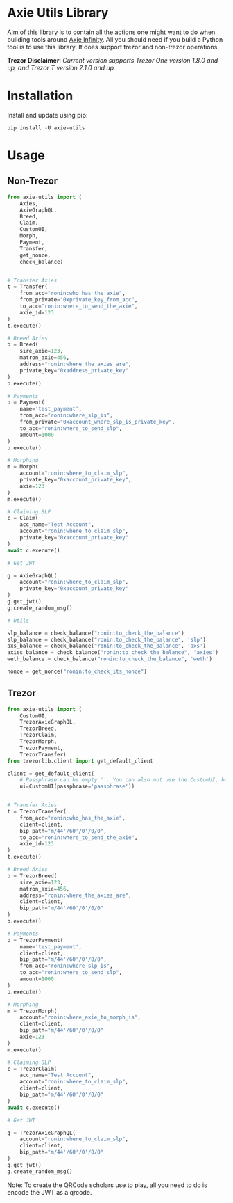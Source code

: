 # Axie Utils Library

Aim of this library is to contain all the actions one might want to do when building tools around [Axie Infinity](https://axieinfinity.com/). All you should need if you build a Python tool is to use this library.
It does support trezor and non-trezor operations.

**Trezor Disclaimer**: _Current version supports Trezor One version 1.8.0 and up, and Trezor T version 2.1.0 and up._


# Installation

Install and update using pip:

```
pip install -U axie-utils
```

# Usage

## Non-Trezor

```python
from axie-utils import (
    Axies,
    AxieGraphQL,
    Breed,
    Claim,
    CustomUI,
    Morph,
    Payment,
    Transfer,
    get_nonce,
    check_balance)


# Transfer Axies
t = Transfer(
    from_acc="ronin:who_has_the_axie",
    from_private="0xprivate_key_from_acc",
    to_acc="ronin:where_to_send_the_axie",
    axie_id=123
)
t.execute()

# Breed Axies
b = Breed(
    sire_axie=123,
    matron_axie=456,
    address="ronin:where_the_axies_are",
    private_key="0xaddress_private_key"
)
b.execute()

# Payments
p = Payment(
    name='test_payment',
    from_acc="ronin:where_slp_is",
    from_private="0xaccount_where_slp_is_private_key",
    to_acc="ronin:where_to_send_slp",
    amount=1000
)
p.execute()

# Morphing
m = Morph(
    account="ronin:where_to_claim_slp",
    private_key="0xaccount_private_key",
    axie=123
)
m.execute()

# Claiming SLP
c = Claim(
    acc_name="Test Account",
    account="ronin:where_to_claim_slp",
    private_key="0xaccount_private_key"
)
await c.execute()

# Get JWT

g = AxieGraphQL(
    account="ronin:where_to_claim_slp",
    private_key="0xaccount_private_key"
)
g.get_jwt()
g.create_random_msg()

# Utils

slp_balance = check_balance("ronin:to_check_the_balance")
slp_balance = check_balance("ronin:to_check_the_balance", 'slp')
axs_balance = check_balance("ronin:to_check_the_balance", 'axs')
axies_balance = check_balance("ronin:to_check_the_balance", 'axies')
weth_balance = check_balance("ronin:to_check_the_balance", 'weth')

nonce = get_nonce("ronin:to_check_its_nonce")
```

## Trezor

```python
from axie-utils import (
    CustomUI,
    TrezorAxieGraphQL,
    TrezorBreed,
    TrezorClaim,
    TrezorMorph,
    TrezorPayment,
    TrezorTransfer)
from trezorlib.client import get_default_client

client = get_default_client(
    # Passphrase can be empty ''. You can also not use the CustomUI, but it will ask the user for the passphrase later on
    ui=CustomUI(passphrase='passphrase'))


# Transfer Axies
t = TrezorTransfer(
    from_acc="ronin:who_has_the_axie",
    client=client,
    bip_path="m/44'/60'/0'/0/0",
    to_acc="ronin:where_to_send_the_axie",
    axie_id=123
)
t.execute()

# Breed Axies
b = TrezorBreed(
    sire_axie=123,
    matron_axie=456,
    address="ronin:where_the_axies_are",
    client=client,
    bip_path="m/44'/60'/0'/0/0"
)
b.execute()

# Payments
p = TrezorPayment(
    name='test_payment',
    client=client,
    bip_path="m/44'/60'/0'/0/0",
    from_acc="ronin:where_slp_is",
    to_acc="ronin:where_to_send_slp",
    amount=1000
)
p.execute()

# Morphing
m = TrezorMorph(
    account="ronin:where_axie_to_morph_is",
    client=client,
    bip_path="m/44'/60'/0'/0/0"
    axie=123
)
m.execute()

# Claiming SLP
c = TrezorClaim(
    acc_name="Test Account",
    account="ronin:where_to_claim_slp",
    client=client,
    bip_path="m/44'/60'/0'/0/0"
)
await c.execute()

# Get JWT

g = TrezorAxieGraphQL(
    account="ronin:where_to_claim_slp",
    client=client,
    bip_path="m/44'/60'/0'/0/0"
)
g.get_jwt()
g.create_random_msg()
```

Note: To create the QRCode scholars use to play, all you need to do is encode the JWT as a qrcode.
